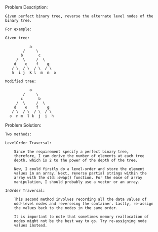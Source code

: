Problem Description:

	Given perfect binary tree, reverse the alternate level nodes of the 
	binary tree.

	For example:

	Given tree: 

               a
            /     \
           b       c
         /  \     /  \
        d    e    f    g
       / \  / \  / \  / \
       h  i j  k l  m  n  o 

	Modified tree:

  	      	   a
            /     \
           c       b
         /  \     /  \
        d    e    f    g
       / \  / \  / \  / \
      o  n m  l k  j  i  h 


Problem Solution:

	Two methods:

	LevelOrder Traversal:

		Since the requirement specify a perfect binary tree, 
		therefore, I can derive the number of elements at each tree 
		depth, which is 2 to the power of the depth of the tree.

		Now, I could firstly do a level-order and store the element 
		values in an array. Next, reverse partial strings within the 
		array with the std::swap() function. For the ease of array 
		manipulation, I should probably use a vector or an array.

	InOrder Traversal:

		This second method involves recording all the data values of 
		odd-level nodes and reverseing the container. Lastly, re-assign 
		the values back to the nodes in the same order. 

		It is important to note that sometimes memory reallocation of 
		nodes might not be the best way to go. Try re-assigning node
		values instead.
